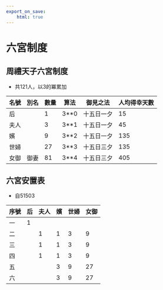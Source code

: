 ```yaml
---
export_on_save:
    html: true
---
```


# 六宮制度

## 周禮天子六宮制度
- 共121人，以3的冪累加

名號|別名|數量|算法|御見之法|人均得幸天數
--|--|--|--|--|--
后||1|3**0|十五日一夕|15
夫人||3|3**1|十五日一夕|45
嬪||9|3**2|十五日一夕|135
世婦||27|3**3|十五日三夕|135
女御|御妻|81|3**4|十五日三夕|405

## 六宮安置表
- 自51503

序號|后|夫人|嬪|世婦|女御
--|--|--|--|--|--
一|1||||
二||1|1|3|9
三||1|1|3|9
四||1|1|3|9
五|||3|9|27
六|||3|9|27